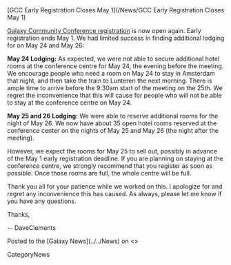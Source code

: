 <div class='newsItemHeader'>[GCC Early Registration Closes May 1](/News/GCC Early Registration Closes May 1)</div>

[Galaxy Community Conference registration](http://galaxy.psu.edu/gcc2011/Register.html) is now open again. Early registration ends May 1.  We had limited success in finding additional lodging for on May 24 and May 26:

**May 24 Lodging:** As expected, we were not able to secure additional hotel rooms at the conference centre for May 24, the evening before the meeting.  We encourage people who need a room on May 24 to stay in Amsterdam that night, and then take the train to Lunteren the next morning.  There is ample time to arrive before the 9:30am start of the meeting on the 25th.  We regret the inconvenience that this will cause for people who will not be able to stay at the conference centre on May 24.

**May 25 and 26 Lodging:** We were able to reserve additional rooms for the night of May 26. We now have about 35 open hotel rooms reserved at the conference center on the nights of May 25 and May 26 (the night after the meeting).

However, we expect the rooms for May 25 to sell out, possibly in advance of the May 1 early registration deadline.  If you are planning on staying at the conference centre, we strongly recommend that you register as soon as possible.  Once those rooms are full, the whole centre will be full.

Thank you all for your patience while we worked on this.  I apologize for and regret any inconvenience this has caused.  As always, please let me know if you have any questions.

Thanks,

-- DaveClements

<div class='newsItemFooter'>Posted to the [Galaxy News](../../News) on <<Date(2011-04-26T16:17:49Z)>></div>

CategoryNews
